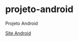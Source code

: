 # projeto-android
Projeto Android

<a href="https://demilson1.github.io/projeto-android/" target="_blank" rel="_external">Site Android</a>
